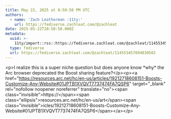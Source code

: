 ```yaml
---
title: May 22, 2025 at 8:50:50 PM UTC
authors:
  - name: 'Zach Leatherman :11ty:'
    url: https://fediverse.zachleat.com/@zachleat
date: 2025-05-22T20:50:50.000Z
metadata:
  uuid: >-
    11ty/import::rss::https://fediverse.zachleat.com/@zachleat/114553457894030502
  type: fediverse
  url: https://fediverse.zachleat.com/@zachleat/114553457894030502
---
```

\<p>I realize this is a super niche question but does anyone know \*why\* the Arc browser deprecated the Boost sharing feature?\</p>\<p>\<a href="https://resources.arc.net/hc/en-us/articles/19212718608151-Boosts-Customize-Any-Website#01JPTB1XVQVT7737474FA7QSP6" target="\_blank" rel="nofollow noopener noreferrer" translate="no">\<span class="invisible">https://\</span>\<span class="ellipsis">resources.arc.net/hc/en-us/art\</span>\<span class="invisible">icles/19212718608151-Boosts-Customize-Any-Website#01JPTB1XVQVT7737474FA7QSP6\</span>\</a>\</p>